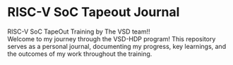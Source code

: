 # RISC-V SoC Tapeout Journal
RISC-V SoC TapeOut Training by The VSD team!!
<br> 
Welcome to my journey through the VSD-HDP program! This repository serves as a personal journal, documenting my progress, key learnings, and the outcomes of my work throughout the training.
